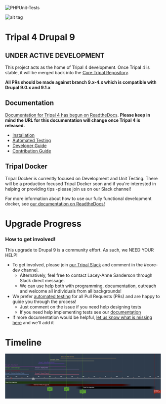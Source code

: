 ![PHPUnit-Tests](https://github.com/tripal/t4d8/workflows/PHPUnit-Tests/badge.svg)


![alt tag](https://raw.githubusercontent.com/tripal/tripal/7.x-3.x/tripal/theme/images/tripal_logo.png)

# Tripal 4 Drupal 9

## UNDER ACTIVE DEVELOPMENT

This project acts as the home of Tripal 4 development. Once Tripal 4 is stable, it will be merged back into the [Core Tripal Repository](https://github.com/tripal/tripal).

**All PRs should be made against branch 9.x-4.x which is compatible with Drupal 9.0.x and 9.1.x**

## Documentation

[Documentation for Tripal 4 has begun on ReadtheDocs](https://tripal4.readthedocs.io/en/latest/dev_guide.html). **Please keep in mind the URL for this documentation will change once Tripal 4 is released.**

  - [Installation](https://tripal4.readthedocs.io/en/latest/install.html)
  - [Automated Testing](https://tripal4.readthedocs.io/en/latest/dev_guide/testing.html)
  - [Developer Guide](https://tripal4.readthedocs.io/en/latest/dev_guide.html)
  - [Contribution Guide](https://tripal4.readthedocs.io/en/latest/contributing.html)

## Tripal Docker

Tripal Docker is currently focused on Development and Unit Testing. There will be a production focused Tripal Docker soon and if you're interested in helping or providing tips -please join us on our Slack channel!

For more information about how to use our fully functional development docker, see [our documentation on ReadtheDocs!](https://tripal4.readthedocs.io/en/latest/install/docker.html)

# Upgrade Progress

### How to get involved!

This upgrade to Drupal 9 is a community effort. As such, we NEED YOUR HELP!

  - To get involved, please join [our Tripal Slack](http://tripal.info/join/slack) and comment in the #core-dev channel.
    - Alternatively, feel free to contact Lacey-Anne Sanderson through Slack direct message.
    - We can use help both with programming, documentation, outreach and welcome all individuals from all backgrounds!
  - We prefer [automated testing](https://tripal4.readthedocs.io/en/latest/dev_guide/testing.html) for all Pull Requests (PRs) and are happy to guide you through the process!
    - Just comment on the issue if you need help designing tests
    - If you need help implementing tests see our [documentation](https://tripal4.readthedocs.io/en/latest/dev_guide/testing.html)
  - If more documentation would be helpful, [let us know what is missing here](https://github.com/tripal/t4d8/issues/16) and we'll add it

# Timeline

[![timeline](docs/Tripal4-Timeline-2021Nov2.png)](https://time.graphics/line/387503)
